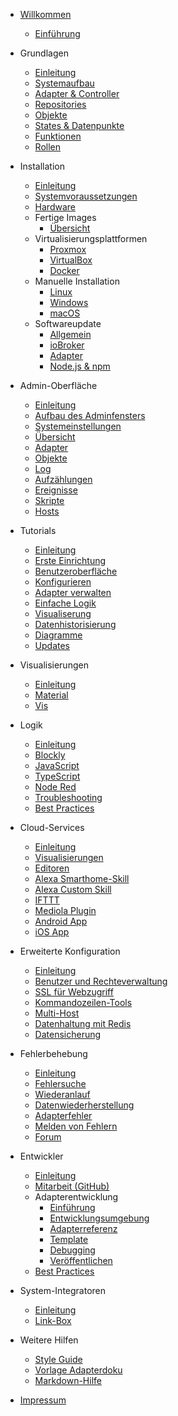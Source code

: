 * [Willkommen](README)
  * [Einführung](intro/)

* Grundlagen
  * [Einleitung](basics/README)
  * [Systemaufbau](basics/architecture)
  * [Adapter & Controller](basics/adapter)
  * [Repositories](basics/repositories)
  * [Objekte](basics/objects)
  * [States & Datenpunkte](basics/states)
  * [Funktionen](basics/functions)
  * [Rollen](basics/roles)

* Installation
  * [Einleitung](install/README)
  * [Systemvoraussetzungen](install/requirements)
  * [Hardware](install/hardware)
  * Fertige Images
    * [Übersicht](install/images)
  * Virtualisierungsplattformen
    * [Proxmox](install/proxmox)
    * [VirtualBox](install/virtualbox)
    * [Docker](install/docker)
  * Manuelle Installation
    * [Linux](install/linux)
    * [Windows](install/windows)
    * [macOS](install/macos)
  * Softwareupdate
    * [Allgemein](install/update)
    * [ioBroker](install/updateself)
    * [Adapter](install/updateadapter)
    * [Node.js & npm](install/updatenode)

* Admin-Oberfläche
  * [Einleitung](admin/)
  * [Aufbau des Adminfensters](admin/screen)
  * [Systemeinstellungen](admin/settings)
  * [Übersicht](admin/overview)
  * [Adapter](admin/adapter)
  * [Objekte](admin/objects)
  * [Log](admin/log)
  * [Aufzählungen](admin/enums)
  * [Ereignisse](admin/events)
  * [Skripte](admin/scripts)
  * [Hosts](admin/hosts)

* Tutorials
  * [Einleitung](tutorial/README)
  * [Erste Einrichtung](tutorial/einrichtung)
  * [Benutzeroberfläche](tutorial/admin)
  * [Konfigurieren](tutorial/konfig)
  * [Adapter verwalten](tutorial/adapter)
  * [Einfache Logik](tutorial/logik)
  * [Visualiserung](tutorial/viz)
  * [Datenhistorisierung](tutorial/history)
  * [Diagramme](tutorial/flot)
  * [Updates](admin/)

* Visualisierungen
  * [Einleitung](viz/README)
  * [Material](viz/material)
  * [Vis](viz/vis)

* Logik
  * [Einleitung](logik/README)
  * [Blockly](logik/blockly)
  * [JavaScript](logik/javascript)
  * [TypeScript](logik/typescript)
  * [Node Red](logik/nodered)
  * [Troubleshooting](logik/help)
  * [Best Practices](logik/examples)

* Cloud-Services
  * [Einleitung](cloud/README) <!-- Unterpunkte sind auch "Marketing" und Buzzword Liste -->
  * [Visualisierungen](cloud/viz)
  * [Editoren](cloud/editor)
  * [Alexa Smarthome-Skill](cloud/alexsmart)
  * [Alexa Custom Skill](cloud/alexacustom)
  * [IFTTT](cloud/)
  * [Mediola Plugin](cloud/)
  * [Android App](cloud/)
  * [iOS App](cloud/)

* Erweiterte Konfiguration
  * [Einleitung](configuration/)
  * [Benutzer und Rechteverwaltung](configuration/)
  * [SSL für Webzugriff](configuration/)
  * [Kommandozeilen-Tools](configuration/)
  * [Multi-Host](configuration/) <!-- Hier die Benutzung und Besonderheiten im Admin -->
  * [Datenhaltung mit Redis](configuration/)
  * [Datensicherung](configuration/)

* Fehlerbehebung
  * [Einleitung](trouble/)
  * [Fehlersuche](trouble/logging)
  * [Wiederanlauf](trouble/restart)
  * [Datenwiederherstellung](trouble/restore)
  * [Adapterfehler](trouble/adapter)
  * [Melden von Fehlern](trouble/issue)
  * [Forum](trouble/forum)

* Entwickler
  * [Einleitung](developers/README)
  * [Mitarbeit (GitHub)](developers/project)
  * Adapterentwicklung
    * [Einführung](developers/adapter)
    * [Entwicklungsumgebung]()
    * [Adapterreferenz]()
    * [Template](developers/adaptertemplate)
    * [Debugging](developers/adapterdebug)
    * [Veröffentlichen](developers/adapterpublish)
  * [Best Practices](developers/bestpractices)

* System-Integratoren
  * [Einleitung](integrators/README)
  * [Link-Box](integrators/linkbox)

* Weitere Hilfen
  * [Style Guide](appendix/style_guide)
  * [Vorlage Adapterdoku](appendix/adapter_template)
  * [Markdown-Hilfe](appendix/markdown)

* [Impressum](appendix/impressum)
